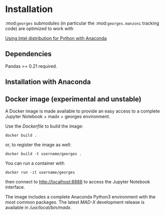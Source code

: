 # Installation

:mod:`georges` submodules (in particular the :mod:`georges.manzoni` tracking code) are optimized to work with 

[Using Intel distribution for Python with Anaconda](https://software.intel.com/en-us/articles/using-intel-distribution-for-python-with-anaconda)


## Dependencies

Pandas >= 0.21 required.

## Installation with Anaconda


## Docker image (experimental and unstable)
A Docker image is made available to provide an easy access to a complete Jupyter Notebook + madx + georges environment.
 
Use  the *Dockerfile* to build the image:
 
```
docker build .
```

or, to register the image as well:

```
docker build -t username/georges .
```

You can run a container with

```
docker run -it username/georges
```

then connect to [http://localhost:8888](http://localhost:8888) to access the Jupyter Notebook interface.

The image includes a complete Anaconda Python3 environment with the most common packages. 
The latest *MAD-X* development release is available in */usr/local/bin/madx*.